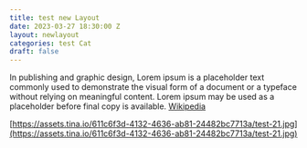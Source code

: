 ```yaml
---
title: test new Layout
date: 2023-03-27 18:30:00 Z
layout: newlayout
categories: test Cat
draft: false
---
```


In publishing and graphic design, Lorem ipsum is a placeholder text commonly used to demonstrate the visual form of a document or a typeface without relying on meaningful content. Lorem ipsum may be used as a placeholder before final copy is available. [Wikipedia](https://en.wikipedia.org/wiki/Lorem_ipsum)

[https://assets.tina.io/611c6f3d-4132-4636-ab81-24482bc7713a/test-21.jpg](https://assets.tina.io/611c6f3d-4132-4636-ab81-24482bc7713a/test-21.jpg)
